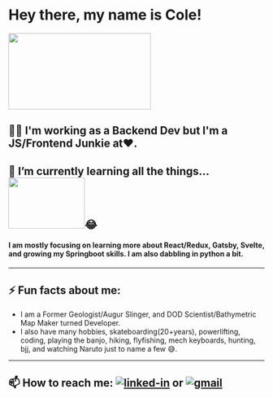 <!--
**williycole/williycole** is a ✨ _special_ ✨ repository because its `README.md` (this file) appears on your GitHub profile. 
-->
# Hey there, my name is Cole! 
<img src="https://media.giphy.com/media/4Hmjz2sqdtASJ2gFMH/giphy.gif" width="280" height="150"/> 

## 👷🏻 I'm working as a Backend Dev but I'm a JS/Frontend Junkie at❤️. 

## 🌱 I’m currently learning all the things...<img src="https://media.giphy.com/media/3NgcLVc9B2tEPUUCMz/giphy.gif" width="150" height="100"/>😂 
#### I am mostly focusing on learning more about React/Redux, Gatsby, Svelte, and growing my Springboot skills. I am also dabbling in python a bit.  
---
## ⚡ Fun facts about me: 
- I am a Former Geologist/Augur Slinger, and DOD Scientist/Bathymetric Map Maker turned Developer.
- I also have many hobbies, skateboarding(20+years), powerlifting, coding, playing the banjo, hiking, flyfishing, mech keyboards, hunting, bjj, and watching Naruto just to name a few 😅.
---
## 📫 How to reach me: [![linked-in](https://img.shields.io/badge/Linked_In-0077B5?style=for-the-badge&logo=LinkedIn&logoColor=white)](https://www.linkedin.com/in/cole-boren-4b0b3a50/) or [![gmail](https://img.shields.io/badge/Gmail-D14836?style=for-the-badge&logo=Gmail&logoColor=white)](mailto:https://william.cole.boren@gmail.com)
